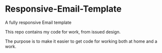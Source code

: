 # Responsive-Email-Template
A fully responsive Email template

This repo contains my code for work, from issued design.

The purpose is to make it easier to get code for working both at home and a work.
